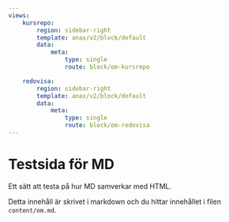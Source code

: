 ```yaml
---
views:
    kursrepo:
        region: sidebar-right
        template: anax/v2/block/default
        data:
            meta:
                type: single
                route: block/om-kursrepo

    redovisa:
        region: sidebar-right
        template: anax/v2/block/default
        data:
            meta:
                type: single
                route: block/om-redovisa
---
```

Testsida för MD
=========================
Ett sätt att testa på hur MD samverkar med HTML.


Detta innehåll är skrivet i markdown och du hittar innehållet i filen `content/om.md`.
